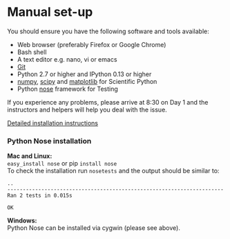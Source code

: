 # Manual set-up

You should ensure you have the following software and tools available: 

* Web browser (preferably Firefox or Google Chrome)
* Bash shell
* A text editor e.g. nano, vi or emacs
* [Git](http://git-scm.com/)
* Python 2.7 or higher and IPython 0.13 or higher 
* [numpy](http://numpy.scipy.org/), [scipy](http://scipy.org) and [matplotlib](ttp://matplotlib.org/) for Scientific Python
* Python [nose](https://nose.readthedocs.org/en/latest/) framework for Testing

If you experience any problems, please arrive at 8:30 on Day 1 and the instructors and helpers will help you deal with the issue. 

[Detailed installation instructions](http://swcarpentry.github.io/boot-camps/2013-06-24-wise/)


### Python Nose installation  
 **Mac and Linux:**  
`easy_install nose` or pip `install nose`  
To check the installation run `nosetests` and the output should be similar to:

    ..
    ----------------------------------------------------------------------
    Ran 2 tests in 0.015s

    OK

**Windows:**  
Python Nose can be installed via cygwin (please see above).

   

